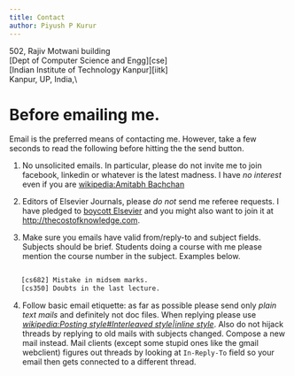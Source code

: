 ```yaml
---
title: Contact
author: Piyush P Kurur
---
```


502, Rajiv Motwani building\
[Dept of Computer Science and Engg][cse]\
[Indian Institute of Technology Kanpur][iitk]\
Kanpur, UP, India,\


# Before emailing me.

Email is the preferred means of contacting me. However, take a few
seconds to read the following before hitting the the send button.

1. No unsolicited emails. In particular, please do not invite me to
   join facebook, linkedin or whatever is the latest madness.  I have
   *no interest* even if you are [wikipedia:Amitabh Bachchan]()

2. Editors of Elsevier Journals, please *do not* send me referee
   requests. I have pledged to [boycott Elsevier][whykick] and you
   might also want to join it at <http://thecostofknowledge.com>.

3. Make sure you emails have valid from/reply-to and subject
   fields. Subjects should be brief. Students doing a course with me
   please mention the course number in the subject. Examples below.

~~~ {.bash }

   [cs682] Mistake in midsem marks.
   [cs350] Doubts in the last lecture.

~~~

4. Follow basic email etiquette: as far as possible please send only
*plain text mails* and definitely not doc files. When replying please
use *[wikipedia:Posting style#Interleaved style|inline style]()*. Also
do not hijack threads by replying to old mails with subjects changed.
Compose a new mail instead. Mail clients (except some stupid ones like
the gmail webclient) figures out threads by looking at `In-Reply-To`
field so your email then gets connected to a different thread.

[whykick]: </posts/2012-02-20-Why-Kick-Elsevier.html>
